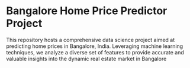 # Bangalore Home Price Predictor Project
This repository hosts a comprehensive data science project aimed at predicting home prices in Bangalore, India. Leveraging machine learning techniques, we analyze a diverse set of features to provide accurate and valuable insights into the dynamic real estate market in Bangalore
